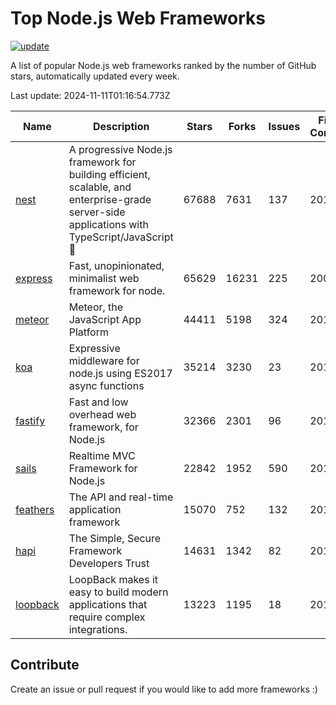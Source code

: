 # Top Node.js Web Frameworks

[![update](https://github.com/sunnysid3up/nodejs-web-frameworks/actions/workflows/update.yml/badge.svg)](https://github.com/sunnysid3up/nodejs-web-frameworks/actions/workflows/update.yml)

A list of popular Node.js web frameworks ranked by the number of GitHub stars, automatically updated every week.

Last update: 2024-11-11T01:16:54.773Z

| Name          | Description          | Stars                     | Forks          | Issues               | First Commit        | Last Commit         | Language          |
|---------------|----------------------|---------------------------|----------------|----------------------|---------------------|---------------------|-------------------|
| [nest](https://github.com/nestjs/nest) | A progressive Node.js framework for building efficient, scalable, and enterprise-grade server-side applications with TypeScript/JavaScript 🚀 | 67688 | 7631 | 137 | 2017 | 2024-11-10 | TS |
| [express](https://github.com/expressjs/express) | Fast, unopinionated, minimalist web framework for node. | 65629 | 16231 | 225 | 2009 | 2024-11-10 | JS |
| [meteor](https://github.com/meteor/meteor) | Meteor, the JavaScript App Platform | 44411 | 5198 | 324 | 2012 | 2024-11-10 | JS |
| [koa](https://github.com/koajs/koa) | Expressive middleware for node.js using ES2017 async functions | 35214 | 3230 | 23 | 2013 | 2024-11-10 | JS |
| [fastify](https://github.com/fastify/fastify) | Fast and low overhead web framework, for Node.js | 32366 | 2301 | 96 | 2016 | 2024-11-10 | JS |
| [sails](https://github.com/balderdashy/sails) | Realtime MVC Framework for Node.js | 22842 | 1952 | 590 | 2012 | 2024-11-10 | JS |
| [feathers](https://github.com/feathersjs/feathers) | The API and real-time application framework | 15070 | 752 | 132 | 2011 | 2024-11-10 | TS |
| [hapi](https://github.com/hapijs/hapi) | The Simple, Secure Framework Developers Trust | 14631 | 1342 | 82 | 2011 | 2024-11-08 | JS |
| [loopback](https://github.com/strongloop/loopback) | LoopBack makes it easy to build modern applications that require complex integrations. | 13223 | 1195 | 18 | 2013 | 2024-11-06 | JS |

## Contribute 

Create an issue or pull request if you would like to add more frameworks :)